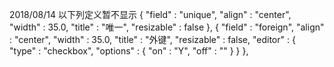 2018/08/14
以下列定义暂不显示
        {
            "field" : "unique",
            "align" : "center",
            "width" : 35.0,
            "title" : "唯一",
            "resizable" : false
        }, 
        {
            "field" : "foreign",
            "align" : "center",
            "width" : 35.0,
            "title" : "外键",
            "resizable" : false,
            "editor" : {
                "type" : "checkbox",
                "options" : {
                    "on" : "Y",
                    "off" : ""
                }
            }
        }, 